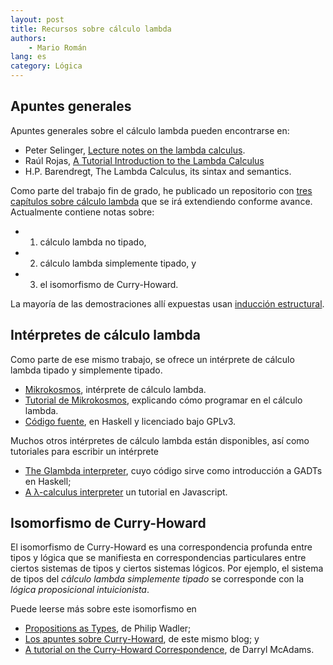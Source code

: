 ```yaml
---
layout: post
title: Recursos sobre cálculo lambda
authors:
    - Mario Román
lang: es
category: Lógica
---
```


## Apuntes generales
Apuntes generales sobre el cálculo lambda pueden encontrarse en:

 * Peter Selinger, [Lecture notes on the lambda calculus](http://www.mathstat.dal.ca/~selinger/papers/lambdanotes.pdf).
 * Raúl Rojas, [A Tutorial Introduction to the Lambda Calculus](https://www.utdallas.edu/%7Egupta/courses/apl/lambda.pdf)
 * H.P. Barendregt, The Lambda Calculus, its sintax and semantics.

<!--more-->

Como parte del trabajo fin de grado, he publicado un repositorio con [tres capítulos sobre cálculo lambda](https://github.com/M42/lambda.notes) que se irá extendiendo conforme avance. Actualmente
contiene notas sobre:

 * 1. cálculo lambda no tipado,
 * 2. cálculo lambda simplemente tipado, y
 * 3. el isomorfismo de Curry-Howard.

La mayoría de las demostraciones allí expuestas usan [inducción estructural](/blog/2015/03/14/induccion-estructural/).

## Intérpretes de cálculo lambda
Como parte de ese mismo trabajo, se ofrece un intérprete de cálculo
lambda tipado y simplemente tipado.

 * [Mikrokosmos](https://m42.github.io/mikrokosmos/), intérprete de cálculo lambda.
 * [Tutorial de Mikrokosmos](https://m42.github.io/mikrokosmos/tutorial.html), explicando cómo programar en el cálculo lambda.
 * [Código fuente](https://github.com/M42/mikrokosmos), en Haskell y licenciado bajo GPLv3.

Muchos otros intérpretes de cálculo lambda están disponibles, así como tutoriales para escribir un
intérprete

 * [The Glambda interpreter](https://github.com/goldfirere/glambda),
   cuyo código sirve como introducción a GADTs en Haskell;
 * [A λ-calculus interpreter](https://tadeuzagallo.com/blog/writing-a-lambda-calculus-interpreter-in-javascript/) un
   tutorial en Javascript.

## Isomorfismo de Curry-Howard
El isomorfismo de Curry-Howard es una correspondencia profunda entre tipos y lógica que
se manifiesta en correspondencias particulares entre ciertos sistemas de tipos y ciertos
sistemas lógicos. Por ejemplo, el sistema de tipos del *cálculo lambda simplemente tipado*
se corresponde con la *lógica proposicional intuicionista*.

Puede leerse más sobre este isomorfismo en

 * [Propositions as Types](http://homepages.inf.ed.ac.uk/wadler/papers/propositions-as-types/propositions-as-types.pdf), de Philip Wadler;
 * [Los apuntes sobre Curry-Howard](https://libreim.github.io/blog/2014/12/04/curry-howard/), de este mismo blog; y
 * [A tutorial on the Curry-Howard Correspondence](http://purelytheoretical.com/papers/ATCHC.pdf), de Darryl McAdams.

